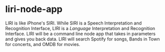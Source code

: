 # liri-node-app
LIRI is like iPhone's SIRI. While SIRI is a Speech Interpretation and Recognition Interface, LIRI is a _Language_ Interpretation and Recognition Interface. LIRI will be a command line node app that takes in parameters and gives you back data. LIRI will search Spotify for songs, Bands in Town for concerts, and OMDB for movies.

